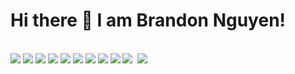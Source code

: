 # Hi there 👋 I am Brandon Nguyen!

<br />
<div>
<img src="https://img.shields.io/badge/-javascript-F7DF1E?&style=for-the-badge&logo=javascript&logoColor=black" />
<img src="https://img.shields.io/badge/-Gradle-1572B6?&style=for-the-badge&logo=gradle&logoColor=white" />
<img src="https://img.shields.io/badge/Java-38B2AC?style=for-the-badge&logo=tailwind-Java&logoColor=white" />
<img src="https://img.shields.io/badge/-css3-1572B6?&style=for-the-badge&logo=css3&logoColor=white" />
<img src="https://img.shields.io/badge/-VSCode-007ACC?&style=for-the-badge&logo=visual-studio-code&logoColor=white" />
<img src="https://img.shields.io/badge/-Git-F05032?&style=for-the-badge&logo=git&logoColor=white" /> 
<img src="https://img.shields.io/badge/github-%23121011.svg?style=for-the-badge&logo=github&logoColor=white" />
<img src="https://img.shields.io/badge/C++-%2300C4CC.svg?style=for-the-badge&logo=C++&logoColor=white" />
<img src="https://img.shields.io/badge/python-%23F24E1E.svg?style=for-the-badge&logo=python&logoColor=white" />
<img src="https://img.shields.io/badge/-circleci-grey?&style=for-the-badge&logo=circleci&logoColor=61DAFB" />
<img scr="https://img.shields.io/badge/linux-black?style=for-the-badge&logo=linux&logoColor=white" />
<img src="https://img.shields.io/badge/springboot-E34F26?style=for-the-badge&logo=springboot&logoColor=white" />

  </div>
